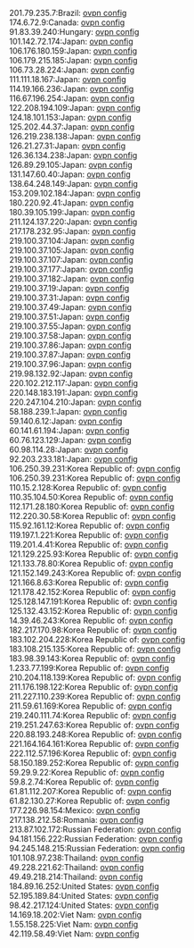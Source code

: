 201.79.235.7:Brazil: [ovpn config](vpn/201_79_235_7.ovpn)  
174.6.72.9:Canada: [ovpn config](vpn/174_6_72_9.ovpn)  
91.83.39.240:Hungary: [ovpn config](vpn/91_83_39_240.ovpn)  
101.142.72.174:Japan: [ovpn config](vpn/101_142_72_174.ovpn)  
106.176.180.159:Japan: [ovpn config](vpn/106_176_180_159.ovpn)  
106.179.215.185:Japan: [ovpn config](vpn/106_179_215_185.ovpn)  
106.73.28.224:Japan: [ovpn config](vpn/106_73_28_224.ovpn)  
111.111.18.167:Japan: [ovpn config](vpn/111_111_18_167.ovpn)  
114.19.166.236:Japan: [ovpn config](vpn/114_19_166_236.ovpn)  
116.67.196.254:Japan: [ovpn config](vpn/116_67_196_254.ovpn)  
122.208.194.109:Japan: [ovpn config](vpn/122_208_194_109.ovpn)  
124.18.101.153:Japan: [ovpn config](vpn/124_18_101_153.ovpn)  
125.202.44.37:Japan: [ovpn config](vpn/125_202_44_37.ovpn)  
126.219.238.138:Japan: [ovpn config](vpn/126_219_238_138.ovpn)  
126.21.27.31:Japan: [ovpn config](vpn/126_21_27_31.ovpn)  
126.36.134.238:Japan: [ovpn config](vpn/126_36_134_238.ovpn)  
126.89.29.105:Japan: [ovpn config](vpn/126_89_29_105.ovpn)  
131.147.60.40:Japan: [ovpn config](vpn/131_147_60_40.ovpn)  
138.64.248.149:Japan: [ovpn config](vpn/138_64_248_149.ovpn)  
153.209.102.184:Japan: [ovpn config](vpn/153_209_102_184.ovpn)  
180.220.92.41:Japan: [ovpn config](vpn/180_220_92_41.ovpn)  
180.39.105.199:Japan: [ovpn config](vpn/180_39_105_199.ovpn)  
211.124.137.220:Japan: [ovpn config](vpn/211_124_137_220.ovpn)  
217.178.232.95:Japan: [ovpn config](vpn/217_178_232_95.ovpn)  
219.100.37.104:Japan: [ovpn config](vpn/219_100_37_104.ovpn)  
219.100.37.105:Japan: [ovpn config](vpn/219_100_37_105.ovpn)  
219.100.37.107:Japan: [ovpn config](vpn/219_100_37_107.ovpn)  
219.100.37.177:Japan: [ovpn config](vpn/219_100_37_177.ovpn)  
219.100.37.182:Japan: [ovpn config](vpn/219_100_37_182.ovpn)  
219.100.37.19:Japan: [ovpn config](vpn/219_100_37_19.ovpn)  
219.100.37.31:Japan: [ovpn config](vpn/219_100_37_31.ovpn)  
219.100.37.49:Japan: [ovpn config](vpn/219_100_37_49.ovpn)  
219.100.37.51:Japan: [ovpn config](vpn/219_100_37_51.ovpn)  
219.100.37.55:Japan: [ovpn config](vpn/219_100_37_55.ovpn)  
219.100.37.58:Japan: [ovpn config](vpn/219_100_37_58.ovpn)  
219.100.37.86:Japan: [ovpn config](vpn/219_100_37_86.ovpn)  
219.100.37.87:Japan: [ovpn config](vpn/219_100_37_87.ovpn)  
219.100.37.96:Japan: [ovpn config](vpn/219_100_37_96.ovpn)  
219.98.132.92:Japan: [ovpn config](vpn/219_98_132_92.ovpn)  
220.102.212.117:Japan: [ovpn config](vpn/220_102_212_117.ovpn)  
220.148.183.191:Japan: [ovpn config](vpn/220_148_183_191.ovpn)  
220.247.104.210:Japan: [ovpn config](vpn/220_247_104_210.ovpn)  
58.188.239.1:Japan: [ovpn config](vpn/58_188_239_1.ovpn)  
59.140.6.12:Japan: [ovpn config](vpn/59_140_6_12.ovpn)  
60.141.61.194:Japan: [ovpn config](vpn/60_141_61_194.ovpn)  
60.76.123.129:Japan: [ovpn config](vpn/60_76_123_129.ovpn)  
60.98.114.28:Japan: [ovpn config](vpn/60_98_114_28.ovpn)  
92.203.233.181:Japan: [ovpn config](vpn/92_203_233_181.ovpn)  
106.250.39.231:Korea Republic of: [ovpn config](vpn/106_250_39_231.ovpn)  
106.250.39.231:Korea Republic of: [ovpn config](vpn/106_250_39_231.ovpn)  
110.15.2.128:Korea Republic of: [ovpn config](vpn/110_15_2_128.ovpn)  
110.35.104.50:Korea Republic of: [ovpn config](vpn/110_35_104_50.ovpn)  
112.171.28.180:Korea Republic of: [ovpn config](vpn/112_171_28_180.ovpn)  
112.220.30.58:Korea Republic of: [ovpn config](vpn/112_220_30_58.ovpn)  
115.92.161.12:Korea Republic of: [ovpn config](vpn/115_92_161_12.ovpn)  
119.197.1.221:Korea Republic of: [ovpn config](vpn/119_197_1_221.ovpn)  
119.201.4.41:Korea Republic of: [ovpn config](vpn/119_201_4_41.ovpn)  
121.129.225.93:Korea Republic of: [ovpn config](vpn/121_129_225_93.ovpn)  
121.133.78.80:Korea Republic of: [ovpn config](vpn/121_133_78_80.ovpn)  
121.152.149.243:Korea Republic of: [ovpn config](vpn/121_152_149_243.ovpn)  
121.166.8.63:Korea Republic of: [ovpn config](vpn/121_166_8_63.ovpn)  
121.178.42.152:Korea Republic of: [ovpn config](vpn/121_178_42_152.ovpn)  
125.128.147.191:Korea Republic of: [ovpn config](vpn/125_128_147_191.ovpn)  
125.132.43.152:Korea Republic of: [ovpn config](vpn/125_132_43_152.ovpn)  
14.39.46.243:Korea Republic of: [ovpn config](vpn/14_39_46_243.ovpn)  
182.217.170.98:Korea Republic of: [ovpn config](vpn/182_217_170_98.ovpn)  
183.102.204.228:Korea Republic of: [ovpn config](vpn/183_102_204_228.ovpn)  
183.108.215.135:Korea Republic of: [ovpn config](vpn/183_108_215_135.ovpn)  
183.98.39.143:Korea Republic of: [ovpn config](vpn/183_98_39_143.ovpn)  
1.233.77.199:Korea Republic of: [ovpn config](vpn/1_233_77_199.ovpn)  
210.204.118.139:Korea Republic of: [ovpn config](vpn/210_204_118_139.ovpn)  
211.176.198.122:Korea Republic of: [ovpn config](vpn/211_176_198_122.ovpn)  
211.227.110.239:Korea Republic of: [ovpn config](vpn/211_227_110_239.ovpn)  
211.59.61.169:Korea Republic of: [ovpn config](vpn/211_59_61_169.ovpn)  
219.240.111.74:Korea Republic of: [ovpn config](vpn/219_240_111_74.ovpn)  
219.251.247.63:Korea Republic of: [ovpn config](vpn/219_251_247_63.ovpn)  
220.88.193.248:Korea Republic of: [ovpn config](vpn/220_88_193_248.ovpn)  
221.164.164.161:Korea Republic of: [ovpn config](vpn/221_164_164_161.ovpn)  
222.112.57.196:Korea Republic of: [ovpn config](vpn/222_112_57_196.ovpn)  
58.150.189.252:Korea Republic of: [ovpn config](vpn/58_150_189_252.ovpn)  
59.29.9.22:Korea Republic of: [ovpn config](vpn/59_29_9_22.ovpn)  
59.8.2.74:Korea Republic of: [ovpn config](vpn/59_8_2_74.ovpn)  
61.81.112.207:Korea Republic of: [ovpn config](vpn/61_81_112_207.ovpn)  
61.82.130.27:Korea Republic of: [ovpn config](vpn/61_82_130_27.ovpn)  
177.226.98.154:Mexico: [ovpn config](vpn/177_226_98_154.ovpn)  
217.138.212.58:Romania: [ovpn config](vpn/217_138_212_58.ovpn)  
213.87.102.172:Russian Federation: [ovpn config](vpn/213_87_102_172.ovpn)  
94.181.156.222:Russian Federation: [ovpn config](vpn/94_181_156_222.ovpn)  
94.245.148.215:Russian Federation: [ovpn config](vpn/94_245_148_215.ovpn)  
101.108.97.238:Thailand: [ovpn config](vpn/101_108_97_238.ovpn)  
49.228.221.62:Thailand: [ovpn config](vpn/49_228_221_62.ovpn)  
49.49.218.214:Thailand: [ovpn config](vpn/49_49_218_214.ovpn)  
184.89.16.252:United States: [ovpn config](vpn/184_89_16_252.ovpn)  
52.195.189.84:United States: [ovpn config](vpn/52_195_189_84.ovpn)  
98.42.217.124:United States: [ovpn config](vpn/98_42_217_124.ovpn)  
14.169.18.202:Viet Nam: [ovpn config](vpn/14_169_18_202.ovpn)  
1.55.158.225:Viet Nam: [ovpn config](vpn/1_55_158_225.ovpn)  
42.119.58.49:Viet Nam: [ovpn config](vpn/42_119_58_49.ovpn)  
